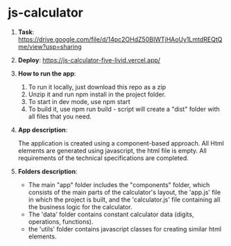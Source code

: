 # js-calculator


1. **Task**:
https://drive.google.com/file/d/14pc2OHdZ50BIWTjHAoUy1LmtdREQtQme/view?usp=sharing

2. **Deploy**:
https://js-calculator-five-livid.vercel.app/

3. **How to run the app**: 
    1. To run it locally, just download this repo as a zip
    2. Unzip it and run npm install in the project folder.
    3. To start in dev mode, use npm start
    4. To build it, use npm run build - script will create a "dist" folder with all files that you need.
4. **App description**:

    The application is created using a component-based approach. All Html elements are generated using javascript, the html file is empty. All requirements of the technical specifications are completed.

5. **Folders description**: 
    - The main "app" folder includes the "components" folder, which consists of the main parts of the calculator's layout, the 'app.js' file in which the project is built, and the 'calculator.js' file containing all the business logic for the calculator.
    - The 'data' folder contains constant calculator data (digits, operations, functions).
    - the 'utils' folder contains javascript classes for creating similar html elements.



    